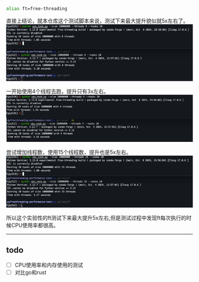 ```sh
alias ft=free-threading
```

直接上结论，就本仓库这个测试脚本来说，测试下来最大提升貌似就5x左右了。
![img.png](image/8threads.png)

一开始使用4个线程去跑，提升只有3x左右。
![4threads.png](image/4threads.png)

尝试增加线程数，使用15个线程数，提升也是5x左右。
![15threads.png](image/15threads.png)

所以这个实验性的ft测试下来最大提升5x左右,但是测试过程中发现ft每次执行的时候CPU使用率都很高。

---

## todo

- [ ] CPU使用率和内存使用的测试
- [ ] 对比go和rust
